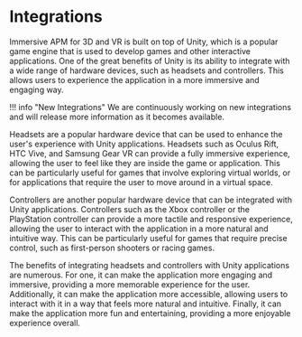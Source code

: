 # Integrations

Immersive APM for 3D and VR is built on top of Unity, which is a popular game engine that is used to develop games and other interactive applications. One of the great benefits of Unity is its ability to integrate with a wide range of hardware devices, such as headsets and controllers. This allows users to experience the application in a more immersive and engaging way.


!!! info "New Integrations"
    We are continuously working on new integrations and will release more information as it becomes available.

Headsets are a popular hardware device that can be used to enhance the user's experience with Unity applications. Headsets such as Oculus Rift, HTC Vive, and Samsung Gear VR can provide a fully immersive experience, allowing the user to feel like they are inside the game or application. This can be particularly useful for games that involve exploring virtual worlds, or for applications that require the user to move around in a virtual space.

Controllers are another popular hardware device that can be integrated with Unity applications. Controllers such as the Xbox controller or the PlayStation controller can provide a more tactile and responsive experience, allowing the user to interact with the application in a more natural and intuitive way. This can be particularly useful for games that require precise control, such as first-person shooters or racing games.

The benefits of integrating headsets and controllers with Unity applications are numerous. For one, it can make the application more engaging and immersive, providing a more memorable experience for the user. Additionally, it can make the application more accessible, allowing users to interact with it in a way that feels more natural and intuitive. Finally, it can make the application more fun and entertaining, providing a more enjoyable experience overall.